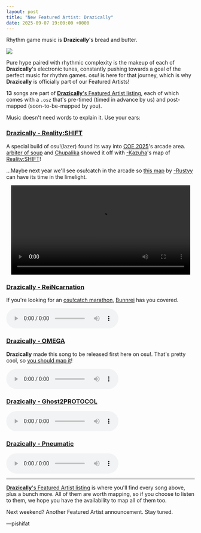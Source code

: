 ```yaml
---
layout: post
title: "New Featured Artist: Drazically"
date: 2025-09-07 19:00:00 +0000
---
```


Rhythm game music is **Drazically**'s bread and butter.

![](https://assets.ppy.sh/artists/496/header.jpg)

Pure hype paired with rhythmic complexity is the makeup of each of **Drazically**'s electronic tunes, constantly pushing towards a goal of the perfect music for rhythm games. osu! is here for that journey, which is why **Drazically** is officially part of our Featured Artists!

**13** songs are part of [**Drazically**'s Featured Artist listing](https://osu.ppy.sh/beatmaps/artists/496), each of which comes with a `.osz` that's pre-timed (timed in advance by us) and post-mapped (soon-to-be-mapped by you).

Music doesn't need words to explain it. Use your ears:

### [Drazically - Reality:SHIFT](https://assets.ppy.sh/artists/496/Songs/Drazically%20-%20RealitySHIFT%20(feat.%20Hatsune%20Miku).osz)

A special build of osu!(lazer) found its way into [COE 2025](/wiki/Community/cavoe's_osu!_event)'s arcade area. [arbiter of soup](https://osu.ppy.sh/users/12232503) and [Chupalika](https://osu.ppy.sh/users/1926383) showed it off with [-Kazuha](https://osu.ppy.sh/users/29978316)'s map of [Reality:SHIFT](https://osu.ppy.sh/beatmapsets/2335282)!

...Maybe next year we'll see osu!catch in the arcade so [this map](https://osu.ppy.sh/beatmapsets/2362316) by [-Rustyy](https://osu.ppy.sh/users/16355636) can have its time in the limelight.

<div align="center" class="osu-md__paragraph">
    <video width="95%" controls>
        <source src="https://assets.ppy.sh/artists/496/release_showcase.mp4" type="video/mp4" preload="none">
    </video>
</div>

### [Drazically - ReiNcarnation](https://assets.ppy.sh/artists/496/Songs/Drazically%20-%20ReiNcarnation.osz)

If you're looking for an [osu!catch marathon](https://osu.ppy.sh/beatmapsets/2334915), [Bunnrei](https://osu.ppy.sh/users/829284) has you covered.

<audio controls>
    <source src="https://assets.ppy.sh/artists/496/Songs/Drazically%20-%20ReiNcarnation.mp3">
</audio>

### [Drazically - OMEGA](https://assets.ppy.sh/artists/496/OMEGA/Drazically%20-%20OMEGA.osz)

**Drazically** made this song to be released first here on osu!. That's pretty cool, so [you should map it](https://assets.ppy.sh/artists/496/OMEGA/Drazically%20-%20OMEGA.osz)!

<audio controls>
    <source src="https://assets.ppy.sh/artists/496/OMEGA/Drazically%20-%20OMEGA.mp3">
</audio>

### [Drazically - Ghost2PROTOCOL](https://assets.ppy.sh/artists/496/Songs/Drazically%20-%20Ghost2PROTOCOL.osz)

<audio controls>
    <source src="https://assets.ppy.sh/artists/496/Songs/Drazically%20-%20Ghost2PROTOCOL.mp3">
</audio>

### [Drazically - Pneumatic](https://assets.ppy.sh/artists/496/Songs/Drazically%20-%20Pneumatic.osz)

<audio controls>
    <source src="https://assets.ppy.sh/artists/496/Songs/Drazically%20-%20Pneumatic.mp3">
</audio>

---

[**Drazically**'s Featured Artist listing](https://osu.ppy.sh/beatmaps/artists/496) is where you'll find every song above, plus a bunch more. All of them are worth mapping, so if you choose to listen to them, we hope you have the availability to map all of them too.

Next weekend? Another Featured Artist announcement. Stay tuned.

—pishifat
